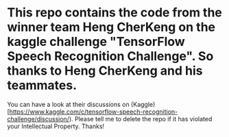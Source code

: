 # This repo contains the code from the winner team Heng CherKeng on the kaggle challenge "TensorFlow Speech Recognition Challenge". So thanks to Heng CherKeng and his teammates.
You can have a look at their discussions on (Kaggle)[https://www.kaggle.com/c/tensorflow-speech-recognition-challenge/discussion/). Please tell me to delete the repo if it has violated your Intellectual Property. Thanks!